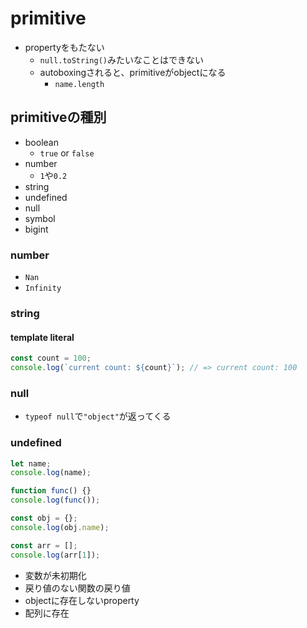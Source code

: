 # primitive

* propertyをもたない
  * `null.toString()`みたいなことはできない
  * autoboxingされると、primitiveがobjectになる
    * `name.length`

## primitiveの種別

* boolean
  * `true` or `false`
* number
  * `1`や`0.2`
* string
* undefined
* null
* symbol
* bigint

### number

* `Nan`
* `Infinity`

### string

#### template literal

```typescript
const count = 100;
console.log(`current count: ${count}`); // => current count: 100
```

### null

* `typeof null`で`"object"`が返ってくる


### undefined

```typescript
let name;
console.log(name);

function func() {}
console.log(func());

const obj = {};
console.log(obj.name);

const arr = [];
console.log(arr[1]);
```

* 変数が未初期化
* 戻り値のない関数の戻り値
* objectに存在しないproperty
* 配列に存在

